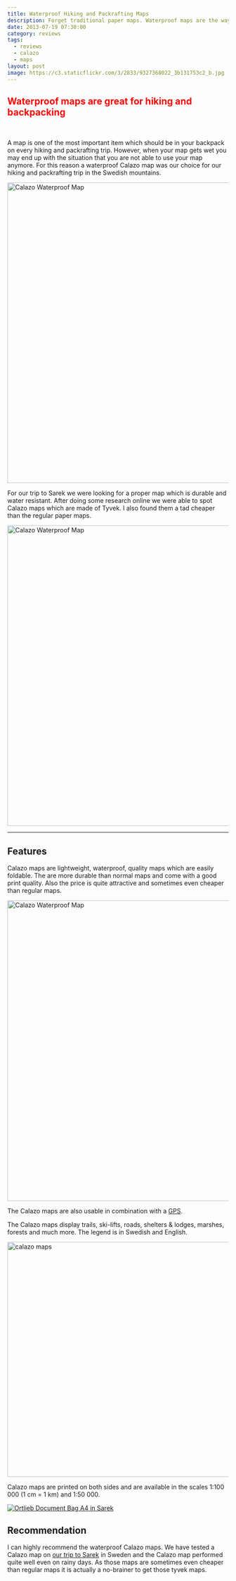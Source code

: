 ```yaml
---
title: Waterproof Hiking and Packrafting Maps
description: Forget traditional paper maps. Waterproof maps are the way to go
date: 2013-07-19 07:30:00
category: reviews
tags:
  - reviews
  - calazo
  - maps
layout: post
image: https://c3.staticflickr.com/3/2833/9327368022_3b131753c2_b.jpg
---
```

<h2 style="color:red">Waterproof maps are great for hiking and backpacking</h2>
<br>

A map is one of the most important item which should be in your backpack on every hiking and packrafting trip. However, when your map gets wet you may end up with the situation that you are not able to use your map anymore. For this reason a waterproof Calazo map was our choice for our hiking and packrafting trip in the Swedish mountains.

<img src="https://c3.staticflickr.com/3/2833/9327368022_3b131753c2_b.jpg"  width="1024" height="683" alt="Calazo Waterproof Map">
<br>
<!--more-->

For our trip to Sarek we were looking for a proper map which is durable and water resistant. After doing some research online we were able to spot Calazo maps which are made of Tyvek. I also found them a tad cheaper than the regular paper maps.

<img src="https://c4.staticflickr.com/8/7335/9323535243_cd1d8953bf_b.jpg" width="1024" height="683" alt="Calazo Waterproof Map">

---

## Features
Calazo maps are lightweight, waterproof, quality maps which are easily foldable. The are more durable than normal maps and come with a good print quality. Also the price is quite attractive and sometimes even cheaper than regular maps.

<img src="https://c4.staticflickr.com/8/7424/9323537337_1596bcb905_b.jpg" width="1024" height="683" alt="Calazo Waterproof Map">

The Calazo maps are also usable in combination with a <a rel="nofollow" href="http://hikeventures.com/gear-review-suunto-ambit-2-black-hr/" target="_self">GPS</a>.

The Calazo maps display trails, ski-lifts, roads, shelters & lodges, marshes, forests and much more. The legend is in Swedish and English.

<a rel="nofollow" href="http://www.flickr.com/photos/90204224@N07/9326329874/"><img src="http://farm8.staticflickr.com/7382/9326329874_1a45814e32_c.jpg" width="800" height="534" alt="calazo maps"></a>

Calazo maps are printed on both sides and are available in the scales 1:100 000 (1 cm = 1 km) and 1:50 000.

<a rel="nofollow"  href="http://www.flickr.com/photos/90204224@N07/9598994680/" target="_blank"><img src="http://farm3.staticflickr.com/2847/9598994680_4a1279f93c_c.jpg" alt="Ortlieb Document Bag A4 in Sarek"></a>

## Recommendation
I can highly recommend the waterproof Calazo maps. We have tested a Calazo map on <a rel="nofollow" href="http://hikeventures.com/hiking-and-packrafting-in-sarek-day-1/" target="_self">our trip to Sarek</a> in Sweden and the Calazo map performed quite well even on rainy days. As those maps are sometimes even cheaper than regular maps it is actually a no-brainer to get those tyvek maps.
